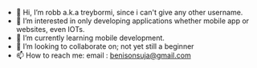 - 👋 Hi, I’m robb a.k.a treybormi, since i can't give any other username.
- 👀 I’m interested in only developing applications whether mobile app or websites, even IOTs.
- 🌱 I’m currently learning mobile development.
- 💞️ I’m looking to collaborate on; not yet still a beginner
- 📫 How to reach me:
     email : benisonsuja@gmail.com

<!---
treybormi/treybormi is a ✨ special ✨ repository because its `README.md` (this file) appears on your GitHub profile.
You can click the Preview link to take a look at your changes.
--->
